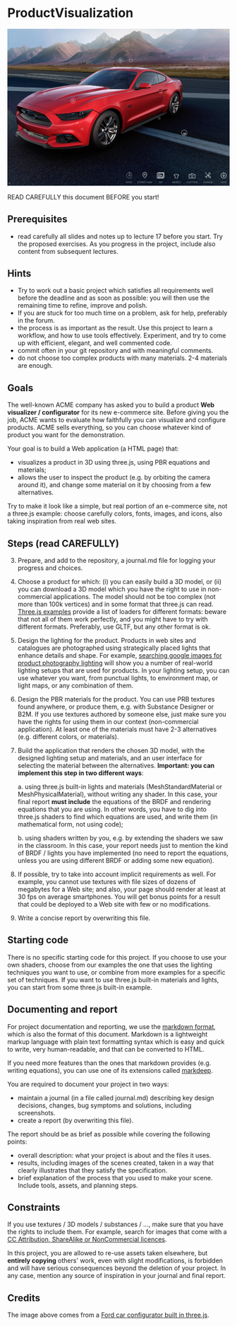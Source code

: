 # ProductVisualization

![Image from Ford Configurator, developed in three.js](assets/ford-configurator.jpg)

READ CAREFULLY this document BEFORE you start!

## Prerequisites

- read carefully all slides and notes up to lecture 17 before you start. Try the proposed exercises. As you progress in the project, include also content from subsequent lectures.

## Hints

- Try to work out a basic project which satisfies all requirements well before the deadline and as soon as possible: you will then use the remaining time to refine, improve and polish.
- If you are stuck for too much time on a problem, ask for help, preferably in the forum.
- the process is as important as the result. Use this project to learn a workflow, and how to use tools effectively. Experiment, and try to come up with efficient, elegant, and well commented code.
- commit often in your git repository and with meaningful comments.
- do not choose too complex products with many materials. 2-4 materials are enough.


## Goals

The well-known ACME company has asked you to build a product **Web visualizer / configurator** for its new e-commerce site. Before giving you the job, ACME wants to evaluate how faithfully you can visualize and configure products.  ACME sells everything, so you can choose whatever kind of product you want for the demonstration.

Your goal is to build a Web application (a HTML page) that:

- visualizes a product in 3D using three.js, using PBR equations and materials;
- allows the user to inspect the product (e.g. by orbiting the camera around it), and change some material on it by choosing from a few alternatives.

Try to make it look like a simple, but real portion of an e-commerce site, not a three.js example: choose carefully colors, fonts, images, and icons, also taking inspiration from real web sites.

## Steps (read CAREFULLY)

3. Prepare, and add to the repository, a journal.md file for logging your progress and choices.

1. Choose a product for which: (i) you can easily build a 3D model, or (ii) you can download a 3D model which you have the right to use in non-commercial applications. The model should not be too complex (not more than 100k vertices) and in some format that three.js can read. [Three.js examples](https://threejs.org/examples/) provide a list of loaders for different formats: beware that not all of them work perfectly, and you might have to try with different formats. Preferably, use GLTF, but any other format is ok.

2. Design the lighting for the product. Products in web sites and catalogues are photographed using strategically placed lights that enhance details and shape. For example, [searching google images for product photography lighting](http://www.google.com/images?q=product+photography+lighting) will show you a number of real-world lighting setups that are used for products. In your lighting setup, you can use whatever you want, from punctual lights, to environment map, or light maps, or any combination of them.

3. Design the PBR materials for the product. You can use PRB textures found anywhere, or produce them, e.g. with Substance Designer or B2M. If you use textures authored by someone else, just make sure you have the rights for using them in our context (non-commercial application). At least one of the materials must have 2-3 alternatives (e.g. different colors, or materials).

4. Build the application that renders the chosen 3D model, with the designed lighting setup and materials, and an user interface for selecting the material between the alternatives. **Important: you can implement this step in two different ways**:

    a. using three.js built-in lights and materials (MeshStandardMaterial or MeshPhysicalMaterial), without writing any shader. In this case, your final report **must include** the equations of the BRDF and rendering equations that you are using. In other words, you have to dig into three.js shaders to find which equations are used, and write them (in mathematical form, not using code);

    b. using shaders written by you, e.g. by extending the shaders we saw in the classroom. In this case, your report needs just to mention the kind of BRDF / lights you have implemented (no need to report the equations, unless you are using different BRDF or adding some new equation).

4. If possible, try to take into account implicit requirements as well. For example, you cannot use textures with file sizes of dozens of megabytes for a Web site; and also, your page should render at least at 30 fps on average smartphones. You will get bonus points for a result that could be deployed to a Web site with few or no modifications.

5. Write a concise report by overwriting this file.

## Starting code

There is no specific starting code for this project. If you choose to use your own shaders, choose from our examples the one that uses the lighting techniques you want to use, or combine from more examples for a specific set of techniques. If you want to use
three.js built-in materials and lights, you can start from some three.js built-in example.

## Documenting and report

For project documentation and reporting, we use the [markdown format](https://daringfireball.net/projects/markdown/syntax), which is also the format of this document. Markdown is a lightweight markup language with plain text formatting syntax which is easy and quick to write, very human-readable, and that can be converted to HTML.

If you need more features than the ones that markdown provides (e.g. writing equations), you can use one of its extensions called [markdeep](https://casual-effects.com/markdeep/).

You are required to document your project in two ways:

- maintain a journal (in a file called journal.md) describing key design decisions, changes, bug symptoms and solutions, including screenshots.
- create a report (by overwriting this file).

The report should be as brief as possible while covering the following points:

- overall description: what your project is about and the files it uses.
- results, including images of the scenes created, taken in a way that clearly illustrates that they satisfy the specification.
- brief explanation of the process that you used to make your scene. Include tools, assets, and planning steps.

## Constraints

If you use textures / 3D models / substances / ..., make sure that you have the rights to include them. For example, search for images that come with a [CC Attribution, ShareAlike or NonCommercial licences](https://creativecommons.org/share-your-work/licensing-types-examples/).

In this project, you are allowed to re-use assets taken elsewhere, but **entirely copying** others' work, even with slight modifications, is forbidden and will have serious consequences beyond the deletion of your project. In any case, mention any source of inspiration in your journal and final report.

## Credits

The image above comes from a [Ford car configurator built in three.js](http://www.ford.com/cars/mustang/customizer/#!/customize).
